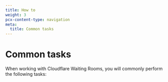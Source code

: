 ```yaml
---
title: How to
weight: 3
pcx-content-type: navigation
meta:
  title: Common tasks
---
```


# Common tasks

When working with Cloudflare Waiting Rooms, you will commonly perform the following tasks:

<DirectoryListing path="/how-to" />